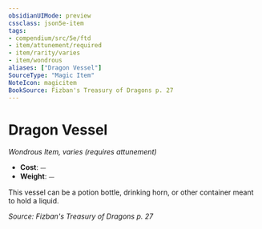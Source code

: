 ```yaml
---
obsidianUIMode: preview
cssclass: json5e-item
tags:
- compendium/src/5e/ftd
- item/attunement/required
- item/rarity/varies
- item/wondrous
aliases: ["Dragon Vessel"]
SourceType: "Magic Item"
NoteIcon: magicitem
BookSource: Fizban's Treasury of Dragons p. 27
---
```

# Dragon Vessel
*Wondrous Item, varies (requires attunement)*  

- **Cost**: ⏤
- **Weight**: ⏤

This vessel can be a potion bottle, drinking horn, or other container meant to hold a liquid.

*Source: Fizban's Treasury of Dragons p. 27*